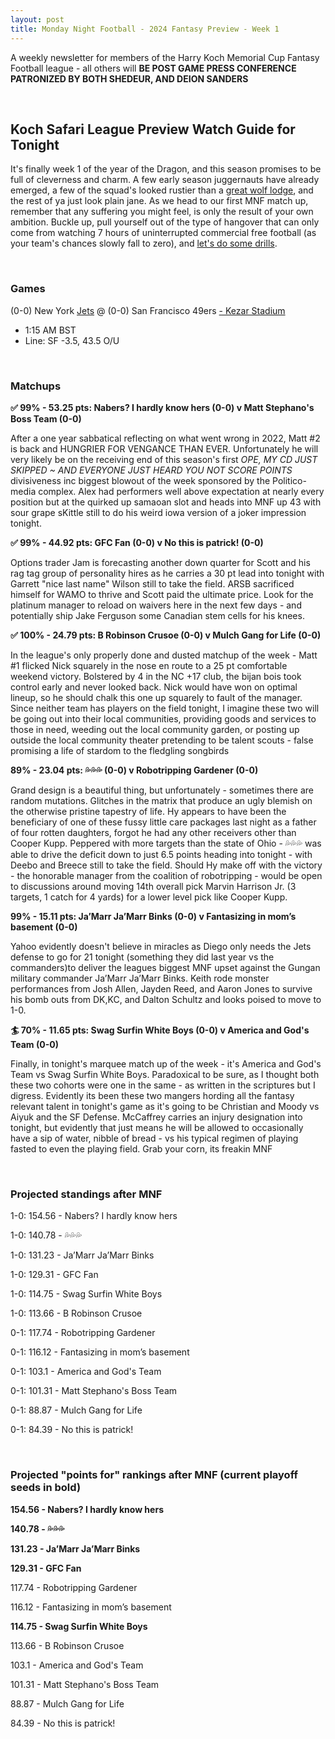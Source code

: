 ```yaml
---
layout: post
title: Monday Night Football - 2024 Fantasy Preview - Week 1
---
```


A weekly newsletter for members of the Harry Koch Memorial Cup Fantasy Football league - all others will **BE POST GAME PRESS CONFERENCE PATRONIZED BY BOTH SHEDEUR, AND DEION SANDERS**

<br/>

## Koch Safari League Preview Watch Guide for Tonight

It's finally week 1 of the year of the Dragon, and this season promises to be full of cleverness and charm. A few early season juggernauts have already emerged, a few of the squad's looked rustier than a [great wolf lodge](https://www.youtube.com/shorts/LJ-urEQyoxo), and the rest of ya just look plain jane. As we head to our first MNF match up, remember that any suffering you might feel, is only the result of your own ambition.  Buckle up, pull yourself out of the type of hangover that can only come from watching 7 hours of uninterrupted commercial free football (as your team's chances slowly fall to zero), and [let's do some drills](https://www.youtube.com/watch?v=qGt0GRwiErc).

<br/>

### Games
(0-0) New York [Jets](https://bleacherreport.com/articles/10131011-doctor-chances-of-jets-aaron-rodgers-tearing-same-achilles-about-2-after-injury) @ (0-0) San Francisco 49ers [- Kezar Stadium](https://www.foundsf.org/images/thumb/a/af/Greenbay_vs_49ers_at_Kezar_1960_by_Martin_Jacobs_via_fb.jpg/800px-Greenbay_vs_49ers_at_Kezar_1960_by_Martin_Jacobs_via_fb.jpg)
* 1:15 AM BST
* Line: SF -3.5, 43.5 O/U

<br/>

### Matchups

**✅ 99% - 53.25 pts: Nabers? I hardly know hers (0-0) v Matt Stephano's Boss Team (0-0)**

After a one year sabbatical reflecting on what went wrong in 2022, Matt #2 is back and HUNGRIER FOR VENGANCE THAN EVER. Unfortunately he will very likely be on the receiving end of this season's first *OPE, MY CD JUST SKIPPED ~ AND EVERYONE JUST HEARD YOU NOT SCORE POINTS* divisiveness inc biggest blowout of the week sponsored by the Politico-media complex. Alex had performers well above expectation at nearly every position but at the quirked up samaoan slot and heads into MNF up 43 with sour grape sKittle still to do his weird iowa version of a joker impression tonight.  

**✅ 99% - 44.92 pts: GFC Fan (0-0) v No this is patrick! (0-0)**

Options trader Jam is forecasting another down quarter for Scott and his rag tag group of personality hires as he carries a 30 pt lead into tonight with Garrett "nice last name" Wilson still to take the field. ARSB sacrificed himself for WAMO to thrive and Scott paid the ultimate price. Look for the platinum manager to reload on waivers here in the next few days - and potentially ship Jake Ferguson some Canadian stem cells for his knees.

**✅ 100% - 24.79 pts: B Robinson Crusoe (0-0) v Mulch Gang for Life (0-0)**

In the league's only properly done and dusted matchup of the week - Matt #1 flicked Nick squarely in the nose en route to a 25 pt comfortable weekend victory. Bolstered by 4 in the NC +17 club, the bijan bois took control early and never looked back. Nick would have won on optimal lineup, so he should chalk this one up squarely to fault of the manager. Since neither team has players on the field tonight, I imagine these two will be going out into their local communities, providing goods and services to those in need, weeding out the local community garden, or posting up outside the local community theater pretending to be talent scouts - false promising a life of stardom to the fledgling songbirds  

**89% - 23.04 pts: 💦💦💦 (0-0) v Robotripping Gardener (0-0)**

Grand design is a beautiful thing, but unfortunately - sometimes there are random mutations. Glitches in the matrix that produce an ugly blemish on the otherwise pristine tapestry of life. Hy appears to have been the beneficiary of one of these fussy little care packages last night as a father of four rotten daughters, forgot he had any other receivers other than Cooper Kupp. Peppered with more targets than the state of Ohio - 💦💦💦 was able to drive the deficit down to just 6.5 points heading into tonight - with Deebo and Breece still to take the field. Should Hy make off with the victory - the honorable manager from the coalition of robotripping - would be open to discussions around moving 14th overall pick Marvin Harrison Jr. (3 targets, 1 catch for 4 yards) for a lower level pick like Cooper Kupp.

**99% - 15.11 pts: Ja’Marr Ja’Marr Binks (0-0) v Fantasizing in mom’s basement (0-0)**

Yahoo evidently doesn't believe in miracles as Diego only needs the Jets defense to go for 21 tonight (something they did last year vs the commanders)to deliver the leagues biggest MNF upset against the Gungan military commander Ja’Marr Ja’Marr Binks. Keith rode monster performances from Josh Allen, Jayden Reed, and Aaron Jones to survive his bomb outs from DK,KC, and Dalton Schultz and looks poised to move to 1-0.

**🏄 70% - 11.65 pts: Swag Surfin White Boys (0-0) v America and God's Team (0-0)**

Finally, in tonight's marquee match up of the week - it's America and God's Team vs Swag Surfin White Boys. Paradoxical to be sure, as I thought both these two cohorts were one in the same - as written in the scriptures but I digress. Evidently its been these two mangers hording all the fantasy relevant talent in tonight's game as it's going to be Christian and Moody vs Aiyuk and the SF Defense. McCaffrey carries an injury designation into tonight, but evidently that just means he will be allowed to occasionally have a sip of water, nibble of bread - vs his typical regimen of playing fasted to even the playing field. Grab your corn, its freakin MNF 

<br/>

### Projected standings after MNF

1-0:  154.56  -  Nabers? I hardly know hers

1-0:  140.78  -  💦💦💦

1-0:  131.23  -  Ja’Marr Ja’Marr Binks

1-0:  129.31  -  GFC Fan

1-0:  114.75  -  Swag Surfin White Boys

1-0:  113.66  -  B Robinson Crusoe

0-1:  117.74  -  Robotripping Gardener

0-1:  116.12  -  Fantasizing in mom’s basement

0-1:  103.1  -  America and God's Team

0-1:  101.31  -  Matt Stephano's Boss Team

0-1:  88.87  -  Mulch Gang for Life

0-1:  84.39  -  No this is patrick!

<br/>

### Projected "points for" rankings after MNF (current playoff seeds in bold)

**154.56  -  Nabers? I hardly know hers**

**140.78  -  💦💦💦**

**131.23  -  Ja’Marr Ja’Marr Binks**

**129.31  -  GFC Fan**

117.74  -  Robotripping Gardener

116.12  -  Fantasizing in mom’s basement

**114.75  -  Swag Surfin White Boys**

113.66  -  B Robinson Crusoe

103.1  -  America and God's Team

101.31  -  Matt Stephano's Boss Team

88.87  -  Mulch Gang for Life

84.39  -  No this is patrick!


<br/>

